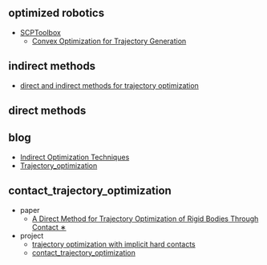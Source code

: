 
## optimized robotics

- [SCPToolbox](https://github.com/UW-ACL/SCPToolbox.jl/tree/csm)
    - [Convex Optimization for Trajectory Generation](https://arxiv.org/pdf/2106.09125)

 

## indirect methods

- [direct and indirect methods for trajectory optimization]()


## direct methods


## blog

- [Indirect Optimization Techniques](https://jacobhiggins.github.io/posts/2021/04/30/blog-post/)
- [Trajectory_optimization](https://en.wikipedia.org/wiki/Trajectory_optimization)

## contact_trajectory_optimization

- paper
    - [A Direct Method for Trajectory Optimization of Rigid Bodies Through Contact ∗](https://groups.csail.mit.edu/robotics-center/public_papers/Posa13.pdf)
- project
    - [trajectory optimization with implicit hard contacts](https://github.com/ShuoYangRobotics/TrajectoryOptimization)
    - [contact_trajectory_optimization](https://github.com/IvLabs/contact_trajectory_optimization)